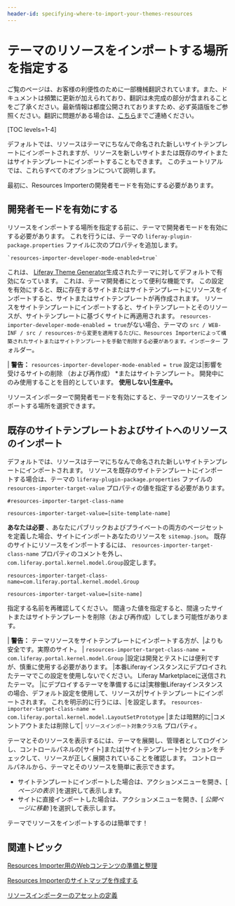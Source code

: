 ```yaml
---
header-id: specifying-where-to-import-your-themes-resources
---
```


# テーマのリソースをインポートする場所を指定する

<p class="alert alert-info"><span class="wysiwyg-color-blue120">ご覧のページは、お客様の利便性のために一部機械翻訳されています。また、ドキュメントは頻繁に更新が加えられており、翻訳は未完成の部分が含まれることをご了承ください。最新情報は都度公開されておりますため、必ず英語版をご参照ください。翻訳に問題がある場合は、<a href="mailto:support-content-jp@liferay.com">こちら</a>までご連絡ください。</span></p>

[TOC levels=1-4]

デフォルトでは、リソースはテーマにちなんで命名された新しいサイトテンプレートにインポートされますが、リソースを新しいサイトまたは既存のサイトまたはサイトテンプレートにインポートすることもできます。 このチュートリアルでは、これらすべてのオプションについて説明します。

最初に、Resources Importerの開発者モードを有効にする必要があります。

## 開発者モードを有効にする

リソースをインポートする場所を指定する前に、テーマで開発者モードを有効にする必要があります。 これを行うには、テーマの `liferay-plugin-package.properties` ファイルに次のプロパティを追加します。

    `resources-importer-developer-mode-enabled=true`

これは、 [Liferay Theme Generator](/docs/7-1/tutorials/-/knowledge_base/t/creating-themes)生成されたテーマに対してデフォルトで有効になっています。 これは、テーマ開発者にとって便利な機能です。 この設定を有効にすると、既に存在するサイトまたはサイトテンプレートにリソースをインポートすると、サイトまたはサイトテンプレートが再作成されます。 リソースをサイトテンプレートにインポートすると、サイトテンプレートとそのリソースが、サイトテンプレートに基づくサイトに再適用されます。 `resources-importer-developer-mode-enabled = true`がない場合、テーマの `src / WEB-INF / src / resources-から変更を適用するたびに、Resources Importerによって構築されたサイトまたはサイトテンプレートを手動で削除する必要があります。インポーター` フォルダー。

| **警告：** `resources-importer-developer-mode-enabled = true` 設定は|影響を受けるサイトの削除</em> （および再作成） *またはサイトテンプレート。 開発中にのみ使用することを目的としています。 **使用しない|生産中。**</p>

リソースインポーターで開発者モードを有効にすると、テーマのリソースをインポートする場所を選択できます。

## 既存のサイトテンプレートおよびサイトへのリソースのインポート

デフォルトでは、リソースはテーマにちなんで命名された新しいサイトテンプレートにインポートされます。 リソースを既存のサイトテンプレートにインポートする場合は、テーマの `liferay-plugin-package.properties` ファイルの `resources-importer-target-value` プロパティの値を指定する必要があります。

    #resources-importer-target-class-name
    
    resources-importer-target-value=[site-template-name]

**あなたは必要** 、あなたにパブリックおよびプライベートの両方のページセットを定義した場合、サイトにインポートあなたのリソースを `sitemap.json`。 既存のサイトにリソースをインポートするには、 `resources-importer-target-class-name` プロパティのコメントを外し、 `com.liferay.portal.kernel.model.Group`設定します。

``` 
resources-importer-target-class-name=com.liferay.portal.kernel.model.Group

resources-importer-target-value=[site-name] 
```

指定する名前を再確認してください。 間違った値を指定すると、間違ったサイトまたはサイトテンプレートを削除（および再作成）してしまう可能性があります。

| **警告：** テーマリソースをサイトテンプレートにインポートする方が、|よりも安全です。実際のサイト。 | `resources-importer-target-class-name = com.liferay.portal.kernel.model.Group` |設定は開発とテストには便利ですが、慎重に使用する必要があります。 |本番Liferayインスタンスにデプロイされたテーマでこの設定を使用しないでください。 Liferay Marketplaceに送信されたテーマ。 |にデプロイするテーマを準備するには|実稼働Liferayインスタンスの場合、デフォルト設定を使用して、リソースが|サイトテンプレートにインポートされます。 これを明示的に行うには、|を設定します。 `resources-importer-target-class-name = com.liferay.portal.kernel.model.LayoutSetPrototype` |または暗黙的に|コメントアウトまたは削除して| `リソースインポート対象クラス名` プロパティ。

テーマとそのリソースを表示するには、テーマを展開し、管理者としてログインし、コントロールパネルの[サイト]または[サイトテンプレート]セクションをチェックして、リソースが正しく展開されていることを確認します。 コントロールパネルから、テーマとそのリソースを簡単に表示できます。

  - サイトテンプレートにインポートした場合は、アクションメニューを開き、[ *ページの表示* ]を選択して表示します。
  - サイトに直接インポートした場合は、アクションメニューを開き、[ *公開ページに移動* ]を選択して表示します。

テーマでリソースをインポートするのは簡単です！

## 関連トピック

[Resources Importer用のWebコンテンツの準備と整理](/docs/7-1/tutorials/-/knowledge_base/t/preparing-and-organizing-web-content-for-the-resources-importer)

[Resources Importerのサイトマップを作成する](/docs/7-1/tutorials/-/knowledge_base/t/creating-a-sitemap-for-the-resources-importer)

[リソースインポーターのアセットの定義](/docs/7-1/tutorials/-/knowledge_base/t/defining-assets-for-the-resources-importer)
